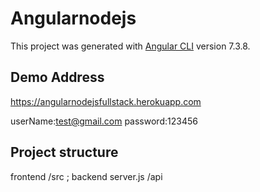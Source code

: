 # Angularnodejs

This project was generated with [Angular CLI](https://github.com/angular/angular-cli) version 7.3.8.

## Demo Address

https://angularnodejsfullstack.herokuapp.com

userName:test@gmail.com
password:123456
## Project structure

frontend /src ;
backend  server.js /api

